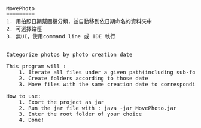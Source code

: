 <pre>
MovePhoto
=========
1. 用拍照日期幫圖檔分類，並自動移到依日期命名的資料夾中
2. 可選擇路徑
3. 無UI，使用command line 或 IDE 執行


Categorize photos by photo creation date

This program will :
	1. Iterate all files under a given path(including sub-folders) and get their file creation date
	2. Create folders according to those date
	3. Move files with the same creation date to corresponding folder.

How to use:
	1. Exort the project as jar
	2. Run the jar file with : java -jar MovePhoto.jar
	3. Enter the root folder of your choice
	4. Done!
</pre>
